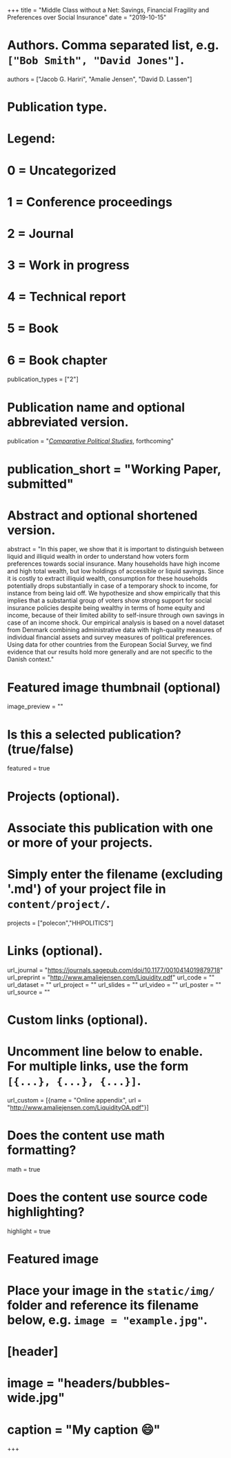 +++
title = "Middle Class without a Net: Savings, Financial Fragility and Preferences over Social Insurance"
date = "2019-10-15"

# Authors. Comma separated list, e.g. `["Bob Smith", "David Jones"]`.
authors = ["Jacob G. Hariri", "Amalie Jensen", "David D. Lassen"]

# Publication type.
# Legend:
# 0 = Uncategorized
# 1 = Conference proceedings
# 2 = Journal
# 3 = Work in progress
# 4 = Technical report
# 5 = Book
# 6 = Book chapter
publication_types = ["2"]

# Publication name and optional abbreviated version.
publication = "[*Comparative Political Studies*](https://journals.sagepub.com/doi/10.1177/0010414019879718), forthcoming"
# publication_short = "Working Paper, submitted"

# Abstract and optional shortened version.
abstract = "In this paper, we show that it is important to distinguish between liquid and illiquid wealth in order to understand how voters form preferences towards social insurance. Many households have high income and high total wealth, but low holdings of accessible or liquid savings. Since it is costly to extract illiquid wealth, consumption for these households potentially drops substantially in case of a temporary shock to income, for instance from being laid off. We hypothesize and show empirically that this implies that a substantial group of voters show strong support for social insurance policies despite being wealthy in terms of home equity and income, because of their limited ability to self-insure through own savings in case of an income shock. Our empirical analysis is based on a novel dataset from Denmark combining administrative data with high-quality measures of individual financial assets and survey measures of political preferences. Using data for other countries from the European Social Survey, we find evidence that our results hold more generally and are not specific to the Danish context."

# Featured image thumbnail (optional)
image_preview = ""

# Is this a selected publication? (true/false)
featured = true

# Projects (optional).
#   Associate this publication with one or more of your projects.
#   Simply enter the filename (excluding '.md') of your project file in `content/project/`.
projects = ["polecon","HHPOLITICS"]

# Links (optional).
url_journal = "https://journals.sagepub.com/doi/10.1177/0010414019879718"
url_preprint = "http://www.amaliejensen.com/Liquidity.pdf"
url_code = ""
url_dataset = ""
url_project = ""
url_slides = ""
url_video = ""
url_poster = ""
url_source = ""

# Custom links (optional).
#   Uncomment line below to enable. For multiple links, use the form `[{...}, {...}, {...}]`.
url_custom = [{name = "Online appendix", url = "http://www.amaliejensen.com/LiquidityOA.pdf"}]

# Does the content use math formatting?
math = true

# Does the content use source code highlighting?
highlight = true

# Featured image
# Place your image in the `static/img/` folder and reference its filename below, e.g. `image = "example.jpg"`.
# [header]
# image = "headers/bubbles-wide.jpg"
# caption = "My caption :smile:"

+++
